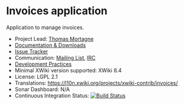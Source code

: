 # Invoices application

Application to manage invoices.

* Project Lead: [Thomas Mortagne](http://www.xwiki.org/xwiki/bin/view/XWiki/ThomasMortagne)
* [Documentation & Downloads](http://extensions.xwiki.org/xwiki/bin/view/Extension/Invoices)
* [Issue Tracker](http://jira.xwiki.org/browse/INVOICES)
* Communication: [Mailing List](http://dev.xwiki.org/xwiki/bin/view/Community/MailingLists), [IRC](http://dev.xwiki.org/xwiki/bin/view/Community/IRC)
* [Development Practices](http://dev.xwiki.org)
* Minimal XWiki version supported: XWiki 8.4
* License: LGPL 2.1
* Translations: https://l10n.xwiki.org/projects/xwiki-contrib/invoices/
* Sonar Dashboard: N/A
* Continuous Integration Status: [![Build Status](http://ci.xwiki.org/job/XWiki%20Contrib/job/application-invoices/job/master/badge/icon)](http://ci.xwiki.org/job/XWiki%20Contrib/job/application-invoices/job/master/)
